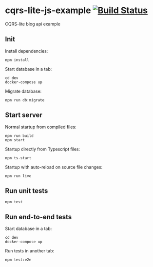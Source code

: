 # cqrs-lite-js-example [![Build Status](https://travis-ci.org/MichaelBorde/cqrs-lite-js-example.svg?branch=master)](https://travis-ci.org/MichaelBorde/cqrs-lite-js-example)

CQRS-lite blog api example

## Init

Install dependencies:

```
npm install
```

Start database in a tab:

```
cd dev
docker-compose up
```

Migrate database:

```
npm run db:migrate
```

## Start server

Normal startup from compiled files:

```
npm run build
npm start
```

Startup directly from Typescript files:

```
npm ts-start
```

Startup with auto-reload on source file changes:

```
npm run live
```

## Run unit tests

```
npm test
```

## Run end-to-end tests

Start database in a tab:

```
cd dev
docker-compose up
```

Run tests in another tab:

```
npm test:e2e
```
